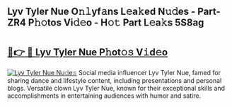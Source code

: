 ## Lyv Tyler Nue O𝚗𝚕yf𝚊ns L𝚎a𝚔ed N𝚞𝚍es - Part-ZR4 P𝚑𝚘tos Vi𝚍𝚎o - H𝚘𝚝 Part L𝚎a𝚔s 5S8ag

# <h2><a href="http://kf0r96.oniu.top/?m=Lyv+Tyler+Nue">🔗👉 🔴 Lyv Tyler Nue P𝚑ot𝚘𝚜 V𝚒d𝚎o</a></h2>

[![Lyv Tyler Nue Nu𝚍e𝚜](https://i.imgur.com/0qMVB7G.gif)](http://kf0r96.oniu.top/?m=Lyv+Tyler+Nue)
Social media influencer Lyv Tyler Nue, famed for sharing dance and lifestyle content, including presentations and personal blogs. Versatile clown Lyv Tyler Nue, known for their exceptional skills and accomplishments in entertaining audiences with humor and satire.  
